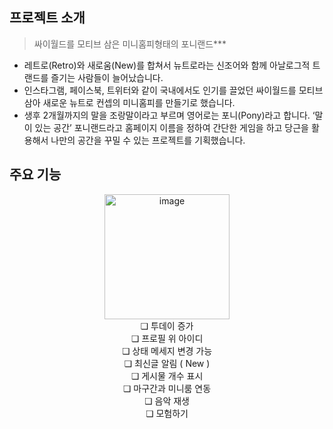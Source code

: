 
## **프로젝트 소개**

> 싸이월드를 모티브 삼은 미니홈피형태의 포니랜드***
> 
- 레트로(Retro)와 새로움(New)를 합쳐서 뉴트로라는 신조어와 함께 
아날로그적 트랜드를 즐기는 사람들이 늘어났습니다.
- 인스타그램, 페이스북, 트위터와 같이 국내에서도 인기를 끌었던 싸이월드를 
모티브 삼아 새로운 뉴트로 컨셉의 미니홈피를 만들기로 했습니다.
- 생후 2개월까지의 말을 조랑말이라고 부르며 영어로는 포니(Pony)라고 합니다. 
‘말이 있는 공간’ 포니랜드라고 홈페이지 이름을 정하여 간단한 게임을 하고 
당근을 활용해서 나만의 공간을 꾸밀 수 있는 프로젝트를 기획했습니다.
## 주요 기능 
<p align="center">
  <img src="https://user-images.githubusercontent.com/116864806/211198477-458cd512-fa2c-4dac-9282-05306e54a01d.png" alt="image" width="200"/>
  <br/>
  ❏ 투데이 증가<br/>
  ❏ 프로필 위 아이디<br/>
  ❏ 상태 메세지 변경 가능<br/>
  ❏ 최신글 알림 ( New )<br/>
  ❏ 게시물 개수 표시<br/>
  ❏ 마구간과 미니룸 연동<br/>
  ❏ 음악 재생<br/>
  ❏ 모험하기<br/>
</p>
